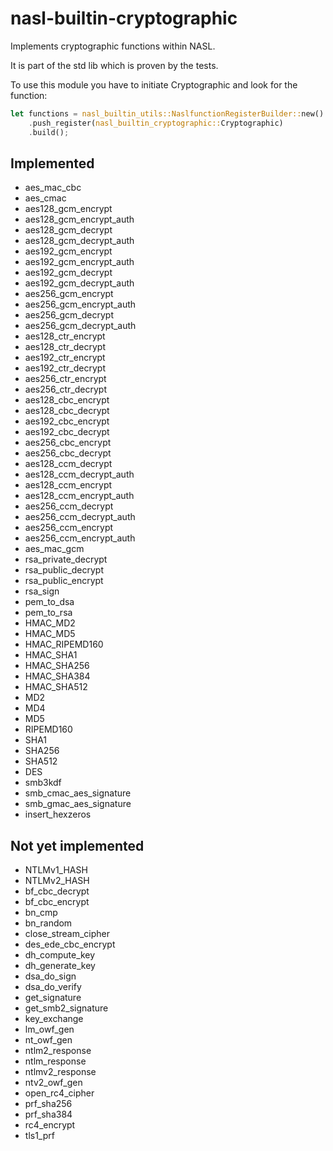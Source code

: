 # nasl-builtin-cryptographic

Implements cryptographic functions within NASL.

It is part of the std lib which is proven by the tests.

To use this module you have to initiate Cryptographic and look for the function:

```rust
let functions = nasl_builtin_utils::NaslfunctionRegisterBuilder::new()
    .push_register(nasl_builtin_cryptographic::Cryptographic)
    .build();
```

## Implemented

- aes_mac_cbc
- aes_cmac
- aes128_gcm_encrypt
- aes128_gcm_encrypt_auth
- aes128_gcm_decrypt
- aes128_gcm_decrypt_auth
- aes192_gcm_encrypt
- aes192_gcm_encrypt_auth
- aes192_gcm_decrypt
- aes192_gcm_decrypt_auth
- aes256_gcm_encrypt
- aes256_gcm_encrypt_auth
- aes256_gcm_decrypt
- aes256_gcm_decrypt_auth
- aes128_ctr_encrypt
- aes128_ctr_decrypt
- aes192_ctr_encrypt
- aes192_ctr_decrypt
- aes256_ctr_encrypt
- aes256_ctr_decrypt
- aes128_cbc_encrypt
- aes128_cbc_decrypt
- aes192_cbc_encrypt
- aes192_cbc_decrypt
- aes256_cbc_encrypt
- aes256_cbc_decrypt
- aes128_ccm_decrypt
- aes128_ccm_decrypt_auth
- aes128_ccm_encrypt
- aes128_ccm_encrypt_auth
- aes256_ccm_decrypt
- aes256_ccm_decrypt_auth
- aes256_ccm_encrypt
- aes256_ccm_encrypt_auth
- aes_mac_gcm
- rsa_private_decrypt
- rsa_public_decrypt
- rsa_public_encrypt
- rsa_sign
- pem_to_dsa
- pem_to_rsa
- HMAC_MD2
- HMAC_MD5
- HMAC_RIPEMD160
- HMAC_SHA1
- HMAC_SHA256
- HMAC_SHA384
- HMAC_SHA512
- MD2
- MD4
- MD5
- RIPEMD160
- SHA1
- SHA256
- SHA512
- DES
- smb3kdf
- smb_cmac_aes_signature
- smb_gmac_aes_signature
- insert_hexzeros

## Not yet implemented

- NTLMv1_HASH
- NTLMv2_HASH
- bf_cbc_decrypt
- bf_cbc_encrypt
- bn_cmp
- bn_random
- close_stream_cipher
- des_ede_cbc_encrypt
- dh_compute_key
- dh_generate_key
- dsa_do_sign
- dsa_do_verify
- get_signature
- get_smb2_signature
- key_exchange
- lm_owf_gen
- nt_owf_gen
- ntlm2_response
- ntlm_response
- ntlmv2_response
- ntv2_owf_gen
- open_rc4_cipher
- prf_sha256
- prf_sha384
- rc4_encrypt
- tls1_prf

